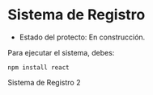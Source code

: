 <h1> Sistema de Registro</h1>  

- Estado del protecto: En construcción.

Para ejecutar el sistema, debes:

```npm install react```

Sistema de Registro 2
